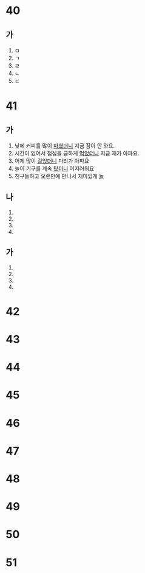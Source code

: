# 40
## 가
1. ㅁ
2. ㄱ
3. ㄹ
4. ㄴ
5. ㄷ
# 41
## 가
1. 낮에 커피를 많이 <u>마셨더니</u> 지금 잠이 안 와요.
2. 시간이 없어서 점심을 급하게 <u>먹었더니</u> 지금 재가 아파요.
3. 어제 많이 <u>걸었더니</u> 다리가 아파요
4. 놀이 기구를 계속 <u>탔더니</u> 어지러워요
5. 친구들하고 오랜만에 만나서 재미있게 <u>놀</u>
## 나
1. <u></u>
2. <u></u>
3. <u></u>
4. <u></u>
## 가
1. <u></u>
2. <u></u>
3. <u></u>
4. <u></u>
# 42
# 43
# 44
# 45
# 46
# 47
# 48
# 49
# 50
# 51